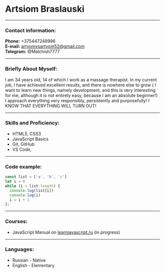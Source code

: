 # Artsiom Braslauski


---

### Contact information:

**Phone:** +375447248996<br>
**E-mail:** artyomvsartyom52@gmail.com<br>
**Telegram:** @Malchish7777<br>

---

### Briefly About Myself:

I am 34 years old, 14 of which I work as a massage therapist. In my current job, I have achieved excellent results, and there is nowhere else to grow (
I want to learn new things, namely development, and this is very interesting for me, although it is not entirely easy, because I am an absolute beginner!) I approach everything very responsibly, persistently and purposefully! I KNOW THAT EVERYTHING WILL TURN OUT!

---

### Skills and Proficiency:

- HTML5, CSS3
- JavaScript Basics
- Git, GitHub
- VS Code,

---

### Code example:

```javascript
const list = ['a', 'b', 'c']
let i = 0
while (i < list.length) {
  console.log(list[i]) 
  console.log(i) 
  i = i + 1
};
```
---

### Courses:

- JavaScript Manual on [learnjavascript.ru](https://learn.javascript.ru/) (in progress)

---

### Languages:
- Russian \- Native
- English \- Elementary
